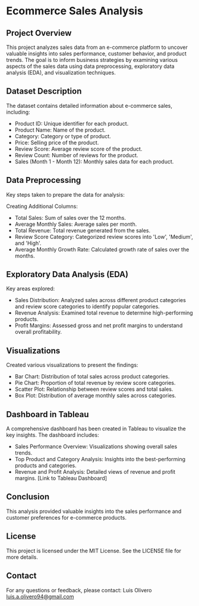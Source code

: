 # Ecommerce Sales Analysis

## Project Overview
This project analyzes sales data from an e-commerce platform to uncover valuable insights into sales performance, customer behavior, and product trends. The goal is to inform business strategies by examining various aspects of the sales data using data preprocessing, exploratory data analysis (EDA), and visualization techniques.

## Dataset Description
The dataset contains detailed information about e-commerce sales, including:

- Product ID: Unique identifier for each product.
- Product Name: Name of the product.
- Category: Category or type of product.
- Price: Selling price of the product.
- Review Score: Average review score of the product.
- Review Count: Number of reviews for the product.
- Sales (Month 1 - Month 12): Monthly sales data for each product.

## Data Preprocessing
Key steps taken to prepare the data for analysis:

Creating Additional Columns:
- Total Sales: Sum of sales over the 12 months.
- Average Monthly Sales: Average sales per month.
- Total Revenue: Total revenue generated from the sales.
- Review Score Category: Categorized review scores into 'Low', 'Medium', and 'High'.
- Average Monthly Growth Rate: Calculated growth rate of sales over the months.

## Exploratory Data Analysis (EDA)
Key areas explored:

- Sales Distribution: Analyzed sales across different product categories and review score categories to identify popular categories.
- Revenue Analysis: Examined total revenue to determine high-performing products.
- Profit Margins: Assessed gross and net profit margins to understand overall profitability.

## Visualizations
Created various visualizations to present the findings:

- Bar Chart: Distribution of total sales across product categories.
- Pie Chart: Proportion of total revenue by review score categories.
- Scatter Plot: Relationship between review scores and total sales.
- Box Plot: Distribution of average monthly sales across categories.

## Dashboard in Tableau
A comprehensive dashboard has been created in Tableau to visualize the key insights. The dashboard includes:

- Sales Performance Overview: Visualizations showing overall sales trends.
- Top Product and Category Analysis: Insights into the best-performing products and categories.
- Revenue and Profit Analysis: Detailed views of revenue and profit margins.
[Link to Tableau Dashboard]

## Conclusion
This analysis provided valuable insights into the sales performance and customer preferences for e-commerce products.

## License
This project is licensed under the MIT License. See the LICENSE file for more details.

## Contact
For any questions or feedback, please contact:
Luis Olivero
luis.a.olivero94@gmail.com
